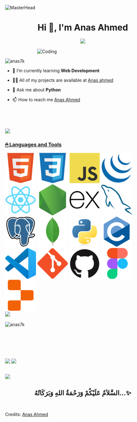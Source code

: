 ![MasterHead](https://user-images.githubusercontent.com/74038190/241765440-80728820-e06b-4f96-9c9e-9df46f0cc0a5.gif)
<h1 align="center">Hi 👋, I'm Anas Ahmed</h1>
<p align="center">
  <a href="https://github.com/DenverCoder1/readme-typing-svg"><img src="https://readme-typing-svg.herokuapp.com?font=Time+New+Roman&color=cyan&size=25&center=true&vCenter=true&width=600&height=100&lines=Assalamu+Alaikum;Self-taught+Python+Learner;Now+Learning+Web-Development;Active+Learner+and+Researcher;deeply+passionate+about+programming"></a>

</p>


<img align="right" alt="Coding" width="400" src="https://i.pinimg.com/originals/f9/13/57/f9135788c6aeeec438abb986f283936c.gif"><br>

<p align="left"> <img src="https://komarev.com/ghpvc/?username=anas7k&label=Profile%20views&color=0e75b6&style=flat" alt="anas7k" /></p>



- 🧠 I’m currently learning **Web Development**

- 👨‍💻 All of my projects are available at [Anas ahmed](https://www.github.com/Anas7k)

- 💬 Ask me about **Python**

- 📫 How to reach me <a href="mailto:anas.74k@gmail.com" target="blank">Anas Ahmed
<p align="left">
</p>
<br><br>

<br><img src="https://user-images.githubusercontent.com/73097560/115834477-dbab4500-a447-11eb-908a-139a6edaec5c.gif"><br>


### 🖱 Languages and Tools
  <p align="left">  
    <a href="https://developer.mozilla.org/en-US/docs/Web/HTML" target="_blank" rel="noopener noreferrer">
        <img src="https://raw.githubusercontent.com/devicons/devicon/master/icons/html5/html5-original.svg" alt="HTML" width="100" height="100"></a>
    <a href="https://developer.mozilla.org/en-US/docs/Web/CSS" target="_blank" rel="noopener noreferrer">
        <img src="https://raw.githubusercontent.com/devicons/devicon/master/icons/css3/css3-original.svg" alt="CSS" width="100" height="100"></a>
    <a href="https://developer.mozilla.org/en-US/docs/Web/JavaScript" target="_blank" rel="noopener noreferrer">
        <img src="https://raw.githubusercontent.com/devicons/devicon/master/icons/javascript/javascript-original.svg" alt="JavaScript" width="100" height="100"></a>
    <a href="https://jquery.com/" target="_blank" rel="noopener noreferrer">
        <img src="https://raw.githubusercontent.com/devicons/devicon/master/icons/jquery/jquery-original.svg" alt="jQuery" width="100" height="100"></a>
    <a href="https://reactjs.org/" target="_blank" rel="noopener noreferrer">
        <img src="https://raw.githubusercontent.com/devicons/devicon/master/icons/react/react-original.svg" alt="React" width="100" height="100"></a>
    <a href="https://nodejs.org/" target="_blank" rel="noopener noreferrer">
        <img src="https://raw.githubusercontent.com/devicons/devicon/master/icons/nodejs/nodejs-original.svg" alt="Node.js" width="100" height="100"></a>
    <a href="https://expressjs.com/" target="_blank" rel="noopener noreferrer">
        <img src="https://raw.githubusercontent.com/devicons/devicon/master/icons/express/express-original.svg" alt="Express" width="100" height="100"></a>
    <a href="https://www.mysql.com/" target="_blank" rel="noopener noreferrer">
        <img src="https://raw.githubusercontent.com/devicons/devicon/master/icons/mysql/mysql-original.svg" alt="MySQL" width="100" height="100"></a>
    <a href="https://www.postgresql.org/" target="_blank" rel="noopener noreferrer">
        <img src="https://raw.githubusercontent.com/devicons/devicon/master/icons/postgresql/postgresql-original.svg" alt="PostgreSQL" width="100" height="100"></a>
    <a href="https://www.mongodb.com/" target="_blank" rel="noopener noreferrer">
        <img src="https://raw.githubusercontent.com/devicons/devicon/master/icons/mongodb/mongodb-original.svg" alt="MongoDB" width="100" height="100"></a>
    <a href="https://www.python.org" target="_blank" rel="noreferrer">
        <img src="https://raw.githubusercontent.com/devicons/devicon/master/icons/python/python-original.svg" alt="Python" width="100" height="100"></a>
    <a href="https://www.cprogramming.com/" target="_blank" rel="noreferrer">
        <img src="https://raw.githubusercontent.com/devicons/devicon/master/icons/c/c-original.svg" alt="C" width="100" height="100"></a>
    <a href="https://code.visualstudio.com/" target="_blank" rel="noopener noreferrer">
        <img src="https://raw.githubusercontent.com/devicons/devicon/master/icons/vscode/vscode-original.svg" alt="VS Code" width="100" height="100"></a>
    <a href="https://git-scm.com/" target="_blank" rel="noopener noreferrer">
        <img src="https://raw.githubusercontent.com/devicons/devicon/master/icons/git/git-original.svg" alt="Git" width="100" height="100"></a>
    <a href="https://github.com/" target="_blank" rel="noopener noreferrer">
        <img src="https://raw.githubusercontent.com/devicons/devicon/master/icons/github/github-original.svg" alt="GitHub" width="100" height="100"></a>
    <a href="https://www.figma.com/" target="_blank" rel="noopener noreferrer">
        <img src="https://raw.githubusercontent.com/devicons/devicon/master/icons/figma/figma-original.svg" alt="Figma" width="100" height="100"></a>
    <a href="https://replit.com/" target="_blank" rel="noopener noreferrer">
        <img src="https://raw.githubusercontent.com/devicons/devicon/master/icons/replit/replit-original.svg" alt="Replit" width="100" height="100"></a>
        

<br>
<img src="https://user-images.githubusercontent.com/73097560/115834477-dbab4500-a447-11eb-908a-139a6edaec5c.gif">
<br>
<p><img align="left"
src="https://github-readme-stats.vercel.app/api/top-langs?username=anas7k&show_icons=true&locale=en&bg_color=0d1117&text_color=ffffff&layout=compact"
    alt="anas7k" 
    bg_color=#808080/></p>

<br><br><br><br><br><br><br>
[![](https://github-readme-stats.vercel.app/api?username=Anas7k&show_icons=true&theme=tokyonight&hide_border=true&locale=en)](https://github.com/Anas7k)
[![](https://github-readme-streak-stats.herokuapp.com/?user=anas7k&theme=tokyonight&hide_border=true)](https://github.com/anas7k)

<br>
<img src="https://user-images.githubusercontent.com/73097560/115834477-dbab4500-a447-11eb-908a-139a6edaec5c.gif">

<div align='center'>

## <b>السَّلاَمُ عَلَيْكُمْ وَرَحْمَةُ اللهِ وَبَرَكَاتُهُ...✨</b>

</div>
<br>

Credits: [Anas Ahmed](https://github.com/Anas7k)
